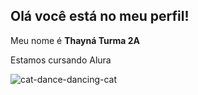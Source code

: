## Olá você está no meu perfil!

Meu nome é **Thayná Turma  2A**

Estamos cursando Alura

![cat-dance-dancing-cat](https://github.com/IFTecLDB24/IFTecLDB24/assets/172287580/87569034-259f-4703-b33c-9bcbe498109d)

